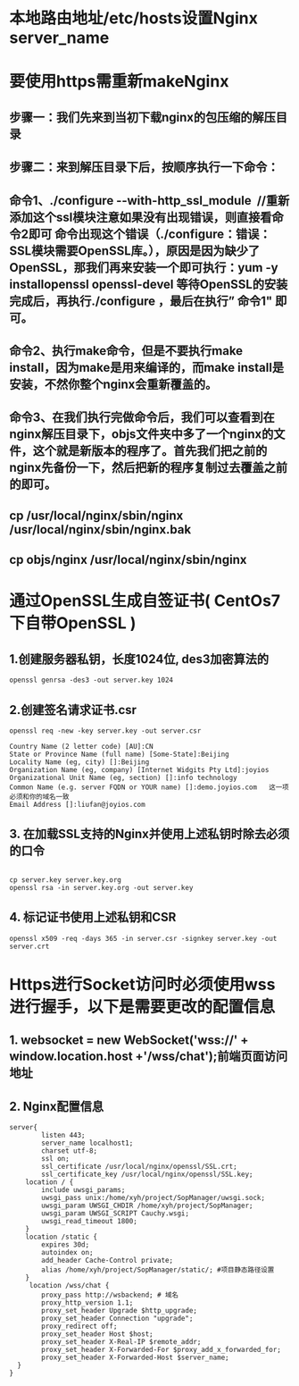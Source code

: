 # 本地路由地址/etc/hosts设置Nginx   server_name
# 要使用https需重新makeNginx
## 步骤一：我们先来到当初下载nginx的包压缩的解压目录
## 步骤二：来到解压目录下后，按顺序执行一下命令：
## 命令1、./configure --with-http_ssl_module  //重新添加这个ssl模块注意如果没有出现错误，则直接看命令2即可 命令出现这个错误（./configure：错误：SSL模块需要OpenSSL库。），原因是因为缺少了OpenSSL，那我们再来安装一个即可执行：yum -y installopenssl openssl-devel 等待OpenSSL的安装完成后，再执行./configure ，最后在执行” 命令1" 即可。
## 命令2、执行make命令，但是不要执行make install，因为make是用来编译的，而make install是安装，不然你整个nginx会重新覆盖的。
## 命令3、在我们执行完做命令后，我们可以查看到在nginx解压目录下，objs文件夹中多了一个nginx的文件，这个就是新版本的程序了。首先我们把之前的nginx先备份一下，然后把新的程序复制过去覆盖之前的即可。
## cp /usr/local/nginx/sbin/nginx /usr/local/nginx/sbin/nginx.bak
## cp objs/nginx /usr/local/nginx/sbin/nginx

# 通过OpenSSL生成自签证书( CentOs7下自带OpenSSL )
## 1.创建服务器私钥，长度1024位, des3加密算法的
```
openssl genrsa -des3 -out server.key 1024

```
## 2.创建签名请求证书.csr
```
openssl req -new -key server.key -out server.csr 

Country Name (2 letter code) [AU]:CN
State or Province Name (full name) [Some-State]:Beijing
Locality Name (eg, city) []:Beijing
Organization Name (eg, company) [Internet Widgits Pty Ltd]:joyios
Organizational Unit Name (eg, section) []:info technology
Common Name (e.g. server FQDN or YOUR name) []:demo.joyios.com   这一项必须和你的域名一致
Email Address []:liufan@joyios.com

```


## 3. 在加载SSL支持的Nginx并使用上述私钥时除去必须的口令
```

cp server.key server.key.org
openssl rsa -in server.key.org -out server.key

```

## 4. 标记证书使用上述私钥和CSR 
```
openssl x509 -req -days 365 -in server.csr -signkey server.key -out server.crt

```

# Https进行Socket访问时必须使用wss进行握手，以下是需要更改的配置信息
## 1. websocket = new WebSocket('wss://' + window.location.host +'/wss/chat');前端页面访问地址
## 2. Nginx配置信息
```
server{
        listen 443;
        server_name localhost1;
        charset utf-8;
        ssl on;
        ssl_certificate /usr/local/nginx/openssl/SSL.crt;
        ssl_certificate_key /usr/local/nginx/openssl/SSL.key;
    location / {
        include uwsgi_params;
        uwsgi_pass unix:/home/xyh/project/SopManager/uwsgi.sock;
        uwsgi_param UWSGI_CHDIR /home/xyh/project/SopManager;
        uwsgi_param UWSGI_SCRIPT Cauchy.wsgi;
        uwsgi_read_timeout 1800;
    }
    location /static {
        expires 30d;
        autoindex on;
        add_header Cache-Control private;
        alias /home/xyh/project/SopManager/static/; #项目静态路径设置
    }
     location /wss/chat {
        proxy_pass http://wsbackend; # 域名
        proxy_http_version 1.1;
        proxy_set_header Upgrade $http_upgrade;
        proxy_set_header Connection "upgrade";
        proxy_redirect off;
        proxy_set_header Host $host;
        proxy_set_header X-Real-IP $remote_addr;
        proxy_set_header X-Forwarded-For $proxy_add_x_forwarded_for;
        proxy_set_header X-Forwarded-Host $server_name;
  }
}

```
